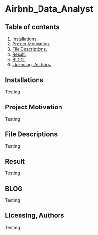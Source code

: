 # Airbnb_Data_Analyst
## Table of contents
1. [Installations.](#install)       
2. [Project Motivation.](#proj)      
3. [File Descriptions.](#file)     
4. [Result.](#result)     
5. [BLOG.](#blog)    
6. [Licensing, Authors.](#author)    

<a name="install"></a>
## Installations

Testing

<a name="proj"></a>
## Project Motivation

Testing

<a name="file"></a>
## File Descriptions

Testing

<a name="result"></a>
## Result

Testing

<a name="blog"></a>
## BLOG

Testing

<a name="author"></a>
## Licensing, Authors

Testing

